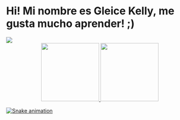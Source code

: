 # Hi! Mi nombre es Gleice Kelly, me gusta mucho aprender! ;)
<div> 
 <a href="https://www.linkedin.com/in/anael-ayrom-afonso-rodrigues-9a175b119/" target="_blank"><img src="https://img.shields.io/badge/-LinkedIn-%230077B5?style=for-the-badge&logo=linkedin&logoColor=white" target="_blank"></a> 
</div>
<div align="center">
<a href="https://github.com/eice2022">
<img height="156em" src="https://github-readme-stats.vercel.app/api?username=eice2022&show_icons=true&theme=radical&include_all_commits=true&count_private=true"/>
<img height="156em" src="https://github-readme-stats.vercel.app/api/top-langs/?username=eice2022&layout=compact&langs_count=7&theme=radical"/>
</div>
  
  
  <div>  
 
 
![Snake animation](https://github.com/eice2022/eice2022/blob/output/github-contribution-grid-snake.svg)
  </div>

